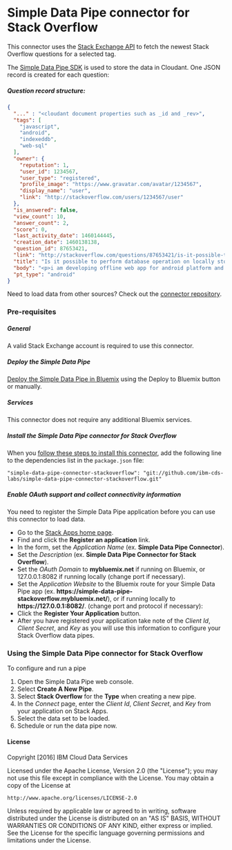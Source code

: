 # Simple Data Pipe connector for Stack Overflow

This connector uses the [Stack Exchange API](https://api.stackexchange.com/) to fetch the newest Stack Overflow questions for a selected tag.

The [Simple Data Pipe SDK](https://github.com/ibm-cds-labs/simple-data-pipe-sdk) is used to store the data in Cloudant. One JSON record is created for each question:
                                                                                          
##### Question record structure:
```json
{
  "..." : "<cloudant document properties such as _id and _rev>",
  "tags": [
    "javascript",
    "android",
    "indexeddb",
    "web-sql"
  ],
  "owner": {
    "reputation": 1,
    "user_id": 1234567,
    "user_type": "registered",
    "profile_image": "https://www.gravatar.com/avatar/1234567",
    "display_name": "user",
    "link": "http://stackoverflow.com/users/1234567/user"
  },
  "is_answered": false,
  "view_count": 10,
  "answer_count": 2,
  "score": 0,
  "last_activity_date": 1460144445,
  "creation_date": 1460138138,
  "question_id": 87653421,
  "link": "http://stackoverflow.com/questions/87653421/is-it-possible-to-perform-database-operation-on-locally-stored-db-through-javasc",
  "title": "Is it possible to perform database operation on locally stored DB through javascript (WebSQL or Indexeddb)",
  "body": "<p>i am developing offline web app for android platform and i want to use offline database for it. Is there any way to connect to locally stored database through javascript...",
  "pt_type": "android"
}
```

Need to load data from other sources? Check out the [connector repository](https://developer.ibm.com/clouddataservices/simple-data-pipe-connectors/).

### Pre-requisites

##### General 
 A valid Stack Exchange account is required to use this connector.

##### Deploy the Simple Data Pipe

 [Deploy the Simple Data Pipe in Bluemix](https://github.com/ibm-cds-labs/simple-data-pipe) using the Deploy to Bluemix button or manually.

##### Services

This connector does not require any additional Bluemix services.


##### Install the Simple Data Pipe connector for Stack Overflow

  When you [follow these steps to install this connector](https://github.com/ibm-cds-labs/simple-data-pipe/wiki/Installing-a-Simple-Data-Pipe-Connector), add the following line to the dependencies list in the `package.json` file: 

```
"simple-data-pipe-connector-stackoverflow": "git://github.com/ibm-cds-labs/simple-data-pipe-connector-stackoverflow.git"
```

##### Enable OAuth support and collect connectivity information

 You need to register the Simple Data Pipe application before you can use this connector to load data.
 
 * Go to the <a href="http://stackapps.com" target="_blank">Stack Apps home page</a>.
 * Find and click the **Register an application** link. 
 * In the form, set the _Application Name_ (ex. **Simple Data Pipe Connector**).
 * Set the _Description_ (ex. **Simple Data Pipe Connector for Stack Overflow**).
 * Set the _OAuth Domain_ to **mybluemix.net** if running on Bluemix, or 127.0.0.1:8082 if running locally (change port if necessary).
 * Set the _Application Website_ to the Bluemix route for your Simple Data Pipe app (ex. **ht<span>tps://</span>simple-data-pipe-stackoverflow.mybluemix.net/**), or if running locally to **ht<span>tps://</span>127.0.0.1:8082/**. (change port and protocol if necessary):  
 * Click the **Register Your Application** button.
 * After you have registered your application take note of the _Client Id_, _Client Secret_, and _Key_ as you will use this information to configure your Stack Overflow data pipes.

### Using the Simple Data Pipe connector for Stack Overflow

To configure and run a pipe

1. Open the Simple Data Pipe web console.
2. Select __Create A New Pipe__.
3. Select __Stack Overflow__ for the __Type__ when creating a new pipe.
4. In the _Connect_ page, enter the _Client Id_, _Client Secret_, and _Key_ from your application on Stack Apps.
5. Select the data set to be loaded.
6. Schedule or run the data pipe now.

#### License 

Copyright [2016] IBM Cloud Data Services

Licensed under the Apache License, Version 2.0 (the "License");
you may not use this file except in compliance with the License.
You may obtain a copy of the License at

    http://www.apache.org/licenses/LICENSE-2.0

Unless required by applicable law or agreed to in writing, software
distributed under the License is distributed on an "AS IS" BASIS,
WITHOUT WARRANTIES OR CONDITIONS OF ANY KIND, either express or implied.
See the License for the specific language governing permissions and
limitations under the License.
